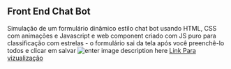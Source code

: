 ## **Front End Chat Bot**

Simulação de um formulário dinâmico estilo chat bot
usando HTML, CSS com animações e Javascript e web component criado com JS puro
para classificação com estrelas - o formulário sai da tela após você preenchê-lo todos e clicar em salvar
![enter image description here](https://i.ibb.co/SccWxFW/Captura-de-tela-2021-09-14-164202.png)
[Link Para vizualização](https://quizzical-shaw-7deb9f.netlify.app/)
